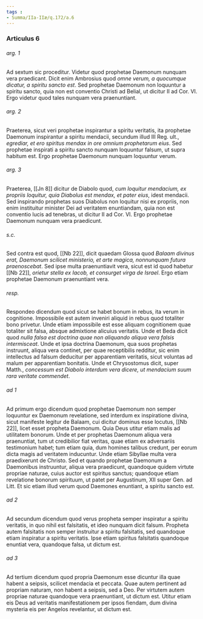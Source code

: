 ```yaml
---
tags : 
- Summa/IIa-IIæ/q.172/a.6
---
```


### Articulus 6

###### arg. 1
Ad sextum sic proceditur. Videtur quod prophetae Daemonum nunquam vera praedicant. Dicit enim Ambrosius quod *omne verum, a quocumque dicatur, a spiritu sancto est*. Sed prophetae Daemonum non loquuntur a spiritu sancto, quia non est conventio Christi ad Belial, ut dicitur II ad Cor. VI. Ergo videtur quod tales nunquam vera praenuntiant.

###### arg. 2
Praeterea, sicut veri prophetae inspirantur a spiritu veritatis, ita prophetae Daemonum inspirantur a spiritu mendacii, secundum illud III Reg. ult., *egrediar, et ero spiritus mendax in ore omnium prophetarum eius*. Sed prophetae inspirati a spiritu sancto nunquam loquuntur falsum, ut supra habitum est. Ergo prophetae Daemonum nunquam loquuntur verum.

###### arg. 3
Praeterea, [[Jn 8]] dicitur de Diabolo quod, *cum loquitur mendacium, ex propriis loquitur, quia Diabolus est mendax, et pater eius*, idest mendacii. Sed inspirando prophetas suos Diabolus non loquitur nisi ex propriis, non enim instituitur minister Dei ad veritatem enuntiandam, quia non est conventio lucis ad tenebras, ut dicitur II ad Cor. VI. Ergo prophetae Daemonum nunquam vera praedicunt.

###### s.c.
Sed contra est quod, [[Nb 22]], dicit quaedam Glossa quod *Balaam divinus erat, Daemonum scilicet ministerio, et arte magica, nonnunquam futura praenoscebat*. Sed ipse multa praenuntiavit vera, sicut est id quod habetur [[Nb 22]], *orietur stella ex Iacob, et consurget virga de Israel*. Ergo etiam prophetae Daemonum praenuntiant vera.

###### resp.
Respondeo dicendum quod sicut se habet bonum in rebus, ita verum in cognitione. Impossibile est autem inveniri aliquid in rebus quod totaliter bono privetur. Unde etiam impossibile est esse aliquam cognitionem quae totaliter sit falsa, absque admixtione alicuius veritatis. Unde et Beda dicit quod *nulla falsa est doctrina quae non aliquando aliqua vera falsis intermisceat*. Unde et ipsa doctrina Daemonum, qua suos prophetas instruunt, aliqua vera continet, per quae receptibilis redditur, sic enim intellectus ad falsum deducitur per apparentiam veritatis, sicut voluntas ad malum per apparentiam bonitatis. Unde et Chrysostomus dicit, super Matth., *concessum est Diabolo interdum vera dicere, ut mendacium suum rara veritate commendet*.

###### ad 1
Ad primum ergo dicendum quod prophetae Daemonum non semper loquuntur ex Daemonum revelatione, sed interdum ex inspiratione divina, sicut manifeste legitur de Balaam, cui dicitur dominus esse locutus, [[Nb 22]], licet esset propheta Daemonum. Quia Deus utitur etiam malis ad utilitatem bonorum. Unde et per prophetas Daemonum aliqua vera praenuntiat, tum ut credibilior fiat veritas, quae etiam ex adversariis testimonium habet; tum etiam quia, dum homines talibus credunt, per eorum dicta magis ad veritatem inducuntur. Unde etiam Sibyllae multa vera praedixerunt de Christo. Sed et quando prophetae Daemonum a Daemonibus instruuntur, aliqua vera praedicunt, quandoque quidem virtute propriae naturae, cuius auctor est spiritus sanctus; quandoque etiam revelatione bonorum spirituum, ut patet per Augustinum, XII super Gen. ad Litt. Et sic etiam illud verum quod Daemones enuntiant, a spiritu sancto est.

###### ad 2
Ad secundum dicendum quod verus propheta semper inspiratur a spiritu veritatis, in quo nihil est falsitatis, et ideo nunquam dicit falsum. Propheta autem falsitatis non semper instruitur a spiritu falsitatis, sed quandoque etiam inspiratur a spiritu veritatis. Ipse etiam spiritus falsitatis quandoque enuntiat vera, quandoque falsa, ut dictum est.

###### ad 3
Ad tertium dicendum quod propria Daemonum esse dicuntur illa quae habent a seipsis, scilicet mendacia et peccata. Quae autem pertinent ad propriam naturam, non habent a seipsis, sed a Deo. Per virtutem autem propriae naturae quandoque vera praenuntiant, ut dictum est. Utitur etiam eis Deus ad veritatis manifestationem per ipsos fiendam, dum divina mysteria eis per Angelos revelantur, ut dictum est.

